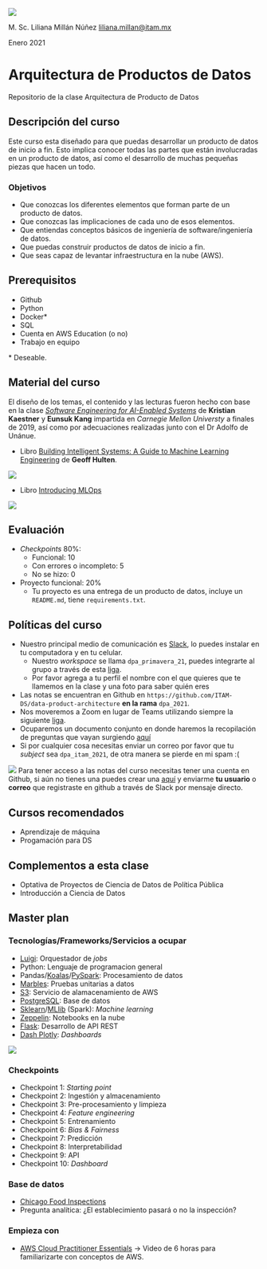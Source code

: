![](images/itam_logo.png)

M. Sc. Liliana Millán Núñez liliana.millan@itam.mx

Enero 2021

# Arquitectura de Productos de Datos

Repositorio de la clase Arquitectura de Producto de Datos


## Descripción del curso

Este curso esta diseñado para que puedas desarrollar un producto de datos de inicio a fin. Esto implica conocer todas las partes que están involucradas en un producto de datos, así como el desarrollo de muchas pequeñas piezas que hacen un todo.

### Objetivos

+ Que conozcas los diferentes elementos que forman parte de un producto de datos.
+ Que conozcas las implicaciones de cada uno de esos elementos.
+ Que entiendas conceptos básicos de ingeniería de software/ingeniería de datos.
+ Que puedas construir productos de datos de inicio a fin.
+ Que seas capaz de levantar infraestructura en la nube (AWS).


## Prerequisitos

+ Github
+ Python
+ Docker\*
+ SQL
+ Cuenta en AWS Education (o no)
+ Trabajo en equipo

\* Deseable.


## Material del curso

El diseño de los temas, el contenido y las lecturas fueron hecho con base en la clase [*Software Engineering for AI-Enabled Systems*](https://ckaestne.github.io/seai/) de **Kristian Kaestner** y **Eunsuk Kang** impartida en *Carnegie Mellon Universty* a finales de 2019, así como por adecuaciones realizadas junto con el Dr Adolfo de Unánue.

+ Libro [Building Intelligent Systems: A Guide to Machine Learning Engineering](https://www.amazon.com.mx/Building-Intelligent-Systems-Learning-Engineering-ebook/dp/B07B91WQHR/ref=sr_1_1?__mk_es_MX=%C3%85M%C3%85%C5%BD%C3%95%C3%91&keywords=building+intelligent+systems&qid=1579111267&sr=8-1) de **Geoff Hulten**.

![](images/building_intelligent_systems.jpeg)

+ Libro [Introducing MLOps](https://www.amazon.com.mx/Introducing-MLOps-Machine-Learning-Enterprise-ebook/dp/B08PDW3JLY/ref=sr_1_1?__mk_es_MX=%C3%85M%C3%85%C5%BD%C3%95%C3%91&dchild=1&keywords=mlops&qid=1610337923&sr=8-1)

![](images/introducing_mlops.jpeg)

## Evaluación

+ *Checkpoints* 80%:
  + Funcional: 10
  + Con errores o incompleto: 5
  + No se hizo: 0
+ Proyecto funcional: 20%
  + Tu proyecto es una entrega de un producto de datos, incluye un `README.md`, tiene `requirements.txt`.


## Políticas del curso

+ Nuestro principal medio de comunicación es [Slack](https://slack.com/intl/es-mx/), lo puedes instalar en tu computadora y en tu celular.
  + Nuestro *workspace* se llama `dpa_primavera_21`, puedes integrarte al grupo a través de esta [liga](https://join.slack.com/t/dpaprimavera21/shared_invite/zt-krewnpn8-POOJrJRRhlAofWzhyiZ3uA).
  + Por favor agrega a tu perfil el nombre con el que quieres que te llamemos en la clase y una foto para saber quién eres
+ Las notas se encuentran en Github en `https://github.com/ITAM-DS/data-product-architecture` **en la rama** `dpa_2021`.
+ Nos moveremos a Zoom en lugar de Teams utilizando siempre la siguiente [liga](https://itam.zoom.us/j/91296837188?pwd=RFhYSlVBOS9ZcXprc1U4VWNkaGdKdz09).
+ Ocuparemos un documento conjunto en donde haremos la recopilación de preguntas que vayan surgiendo [aquí](https://docs.google.com/document/d/1O6rYP4ln_nz4cMSJ5YdJAT5AyohmdvaQhn-jfxp6_VE/edit?usp=sharing)
+ Si por cualquier cosa necesitas enviar un correo por favor que tu *subject* sea `dpa_itam_2021`, de otra manera se pierde en mi spam :(

![](images/pointer.png)  Para tener acceso a las notas del curso necesitas tener una cuenta en Github, si aún no tienes una puedes crear una [aquí](https://github.com/) y enviarme **tu usuario** o **correo** que registraste en github a través de Slack por mensaje directo.

## Cursos recomendados

+ Aprendizaje de máquina
+ Progamación para DS

## Complementos a esta clase

+ Optativa de Proyectos de Ciencia de Datos de Política Pública
+ Introducción a Ciencia de Datos


## Master plan

### Tecnologías/Frameworks/Servicios a ocupar

+ [Luigi](https://luigi.readthedocs.io/en/stable/): Orquestador de *jobs*
+ Python: Lenguaje de programacion general
+ Pandas/[Koalas](https://docs.databricks.com/languages/koalas.html)/[PySpark](https://spark.apache.org/docs/latest/api/python/index.html): Procesamiento de datos
+ [Marbles](https://github.com/twosigma/marbles): Pruebas unitarias a datos
+ [S3](https://aws.amazon.com/es/s3/): Servicio de alamacenamiento de AWS
+ [PostgreSQL](https://www.postgresql.org/): Base de datos
+ [Sklearn](https://scikit-learn.org/stable/modules/classes.html)/[MLlib](https://spark.apache.org/docs/latest/ml-guide.html) (Spark): *Machine learning*
+ [Zeppelin](https://zeppelin.apache.org/): Notebooks en la nube
+ [Flask](https://flask.palletsprojects.com/en/1.1.x/): Desarrollo de API REST
+ [Dash Plotly](https://plotly.com/dash/): *Dashboards*

![](images/dpa_2021.png)

### Checkpoints

+ Checkpoint 1: *Starting point*
+ Checkpoint 2: Ingestión y almacenamiento
+ Checkpoint 3: Pre-procesamiento y limpieza
+ Checkpoint 4: *Feature engineering*
+ Checkpoint 5: Entrenamiento
+ Checkpoint 6: *Bias & Fairness*
+ Checkpoint 7: Predicción
+ Checkpoint 8: Interpretabilidad
+ Checkpoint 9: API
+ Checkpoint 10: *Dashboard*

### Base de datos

+ [Chicago Food Inspections](https://www.chicago.gov/city/en/depts/cdph/provdrs/healthy_restaurants/svcs/restaurant_food_inspection.html)
+ Pregunta analítica: ¿El establecimiento pasará o no la inspección?


### Empieza con

+ [AWS Cloud Practitioner Essentials](https://aws.amazon.com/training/course-descriptions/cloud-practitioner-essentials/) -> Video de 6 horas para familiarizarte con conceptos de AWS.

